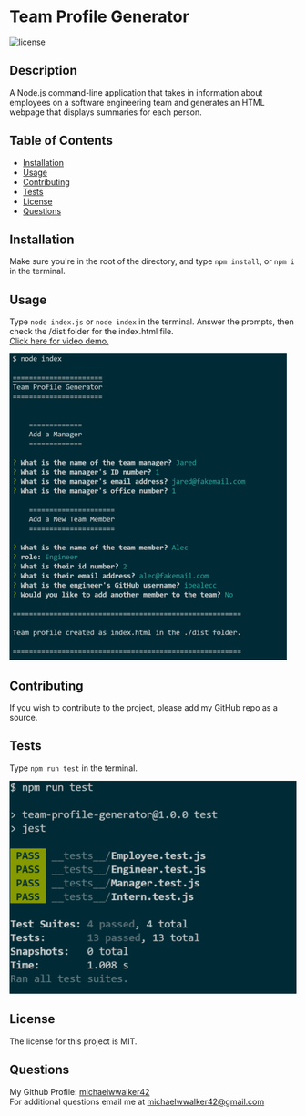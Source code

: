 # Team Profile Generator
  ![license](https://img.shields.io/badge/license-MIT-orange.svg)

  ## Description
  A Node.js command-line application that takes in information about employees on a software engineering team and generates an HTML webpage that displays summaries for each person.

  ## Table of Contents
  * [Installation](#installation)
  * [Usage](#usage)
  * [Contributing](#contributing)
  * [Tests](#tests)
  * [License](#license)
  * [Questions](#questions)
  
  
  ## Installation
  Make sure you're in the root of the directory, and type `npm install`, or `npm i` in the terminal. 

  ## Usage  
  Type `node index.js` or `node index` in the terminal. Answer the prompts, then check the /dist folder for the index.html file.    
    [Click here for video demo.](https://watch.screencastify.com/v/P1kjMCSU3WX8mj8enLSS)  

   ![demo-screenshot](assets/images/generator-screenshot.png)

  ## Contributing
  If you wish to contribute to the project, please add my GitHub repo as a source.

  ## Tests
  Type `npm run test` in the terminal. 
   
   ![test-demo](assets/images/test-demo.png)

  ## License

  The license for this project is MIT.

  ## Questions
  My Github Profile: [michaelwwalker42](https://github.com/michaelwwalker42)  
  For additional questions email me at michaelwwalker42@gmail.com  
